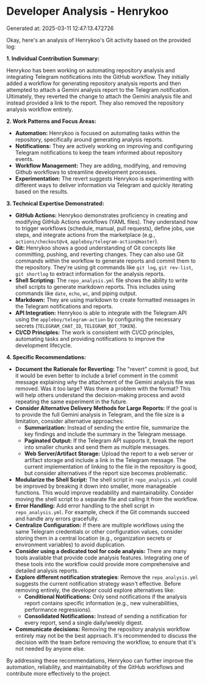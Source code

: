 # Developer Analysis - Henrykoo
Generated at: 2025-03-11 12:47:13.472726

Okay, here's an analysis of Henrykoo's Git activity based on the provided log:

**1. Individual Contribution Summary:**

Henrykoo has been working on automating repository analysis and integrating Telegram notifications into the GitHub workflow. They initially added a workflow for generating repository analysis reports and then attempted to attach a Gemini analysis report to the Telegram notification. Ultimately, they reverted the change to attach the Gemini analysis file and instead provided a link to the report.  They also removed the repository analysis workflow entirely.

**2. Work Patterns and Focus Areas:**

*   **Automation:** Henrykoo is focused on automating tasks within the repository, specifically around generating analysis reports.
*   **Notifications:** They are actively working on improving and configuring Telegram notifications to keep the team informed about repository events.
*   **Workflow Management:** They are adding, modifying, and removing Github workflows to streamline development processes.
*   **Experimentation:** The revert suggests Henrykoo is experimenting with different ways to deliver information via Telegram and quickly iterating based on the results.

**3. Technical Expertise Demonstrated:**

*   **GitHub Actions:** Henrykoo demonstrates proficiency in creating and modifying GitHub Actions workflows (YAML files). They understand how to trigger workflows (schedule, manual, pull requests), define jobs, use steps, and integrate actions from the marketplace (e.g., `actions/checkout@v4`, `appleboy/telegram-action@master`).
*   **Git:**  Henrykoo shows a good understanding of Git concepts like committing, pushing, and reverting changes. They can also use Git commands within the workflow to generate reports and commit them to the repository.  They're using git commands like `git log`, `git rev-list`, `git shortlog` to extract information for the analysis reports.
*   **Shell Scripting:**  The `repo_analysis.yml` file shows the ability to write shell scripts to generate markdown reports. This includes using commands like `date`, `echo`, `wc`, and piping output.
*   **Markdown:** They are using markdown to create formatted messages in the Telegram notifications and reports.
*   **API Integration:**  Henrykoo is able to integrate with the Telegram API using the `appleboy/telegram-action` by configuring the necessary secrets (`TELEGRAM_CHAT_ID`, `TELEGRAM_BOT_TOKEN`).
*   **CI/CD Principles:** The work is consistent with CI/CD principles, automating tasks and providing notifications to improve the development lifecycle.

**4. Specific Recommendations:**

*   **Document the Rationale for Reverting:**  The "revert" commit is good, but it would be even better to include a brief comment in the commit message explaining *why* the attachment of the Gemini analysis file was removed.  Was it too large?  Was there a problem with the format?  This will help others understand the decision-making process and avoid repeating the same experiment in the future.
*   **Consider Alternative Delivery Methods for Large Reports:** If the goal is to provide the full Gemini analysis in Telegram, and the file size is a limitation, consider alternative approaches:
    *   **Summarization:**  Instead of sending the entire file, summarize the key findings and include the summary in the Telegram message.
    *   **Paginated Output:**  If the Telegram API supports it, break the report into smaller chunks and send them as multiple messages.
    *   **Web Server/Artifact Storage:**  Upload the report to a web server or artifact storage and include a link in the Telegram message. The current implementation of linking to the file in the repository is good, but consider alternatives if the report size becomes problematic.
*   **Modularize the Shell Script:**  The shell script in `repo_analysis.yml` could be improved by breaking it down into smaller, more manageable functions. This would improve readability and maintainability. Consider moving the shell script to a separate file and calling it from the workflow.
*   **Error Handling:**  Add error handling to the shell script in `repo_analysis.yml`.  For example, check if the Git commands succeed and handle any errors gracefully.
*   **Centralize Configuration:** If there are multiple workflows using the same Telegram credentials or other configuration values, consider storing them in a central location (e.g., organization secrets or environment variables) to avoid duplication.
*   **Consider using a dedicated tool for code analysis:** There are many tools available that provide code analysis features. Integrating one of these tools into the workflow could provide more comprehensive and detailed analysis reports.
*   **Explore different notification strategies**: Remove the `repo_analysis.yml` suggests the current notification strategy wasn't effective. Before removing entirely, the developer could explore alternatives like:
    *   **Conditional Notifications:** Only send notifications if the analysis report contains specific information (e.g., new vulnerabilities, performance regressions).
    *   **Consolidated Notifications:** Instead of sending a notification for every report, send a single daily/weekly digest.
* **Communicate decisions:** Removing the repository analysis workflow entirely may not be the best approach. It's recommended to discuss the decision with the team before removing the workflow, to ensure that it's not needed by anyone else.

By addressing these recommendations, Henrykoo can further improve the automation, reliability, and maintainability of the GitHub workflows and contribute more effectively to the project.
